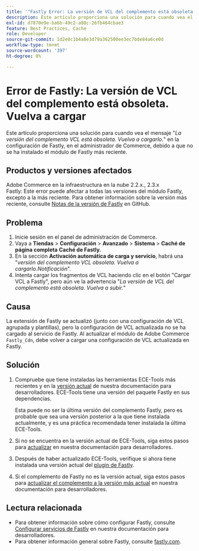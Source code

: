 ```yaml
---
title: '"Fastly Error: La versión de VCL del complemento está obsoleta! Vuelva a cargar.'
description: Este artículo proporciona una solución para cuando vea el mensaje "*La versión del complemento VCL está obsoleta. Vuelva a cargarlo.*" en Configuración de Fastly, en el Administrador de Commerce, debido a que no ha instalado el módulo de Fastly más reciente.
exl-id: d7870e9e-ba6b-49c2-a80c-26fb464cbae3
feature: Best Practices, Cache
role: Developer
source-git-commit: 1d2e0c1b4a8e3d79a362500ee3ec7bde84a6ce0d
workflow-type: tm+mt
source-wordcount: '397'
ht-degree: 0%

---
```


# Error de Fastly: La versión de VCL del complemento está obsoleta. Vuelva a cargar

Este artículo proporciona una solución para cuando vea el mensaje &quot;*La versión del complemento VCL está obsoleta. Vuelva a cargarlo.*&quot; en la configuración de Fastly, en el administrador de Commerce, debido a que no se ha instalado el módulo de Fastly más reciente.

## Productos y versiones afectados

Adobe Commerce en la infraestructura en la nube 2.2.x., 2.3.x<br>
Fastly: Este error puede afectar a todas las versiones del módulo Fastly, excepto a la más reciente. Para obtener información sobre la versión más reciente, consulte [Notas de la versión de Fastly](https://github.com/fastly/fastly-magento2/releases) en GitHub.

## Problema

1. Inicie sesión en el panel de administración de Commerce.
1. Vaya a **Tiendas** > **Configuración** > **Avanzado** > **Sistema** > **Caché de página completa**   **Caché de Fastly.**
1. En la sección **Activación automática de carga y servicio**, habrá una &quot;*versión del complemento VCL obsoleta. Vuelva a cargarlo.Notificación*&quot;.
1. Intenta cargar los fragmentos de VCL haciendo clic en el botón &quot;Cargar VCL a Fastly&quot;, pero aún ve la advertencia &quot;*La versión de VCL del complemento está obsoleta. Vuelva a subir.*&quot;

## Causa

La extensión de Fastly se actualizó (junto con una configuración de VCL agrupada y plantillas), pero la configuración de VCL actualizada no se ha cargado al servicio de Fastly. Al actualizar el módulo de Adobe Commerce `Fastly_Cdn`, debe volver a cargar una configuración de VCL actualizada en Fastly.

## Solución

1. Compruebe que tiene instaladas las herramientas ECE-Tools más recientes y en la [versión actual](https://experienceleague.adobe.com/docs/commerce-cloud-service/user-guide/release-notes/cloud-tools-suite.html?lang=es) de nuestra documentación para desarrolladores. ECE-Tools tiene una versión del paquete Fastly en sus dependencias.

   Esta puede no ser la última versión del complemento Fastly, pero es probable que sea una versión posterior a la que tiene instalada actualmente, y es una práctica recomendada tener instalada la última ECE-Tools.

1. Si no se encuentra en la versión actual de ECE-Tools, siga estos pasos para [actualizar](https://experienceleague.adobe.com/docs/commerce-cloud-service/user-guide/dev-tools/ece-tools/update-package.html?lang=es) en nuestra documentación para desarrolladores.
1. Después de haber actualizado ECE-Tools, verifique si ahora tiene instalada una versión actual del [plugin de Fastly](https://github.com/fastly/fastly-magento2/tree/master/etc/vcl_snippets).
1. Si el complemento de Fastly no es la versión actual, siga estos pasos para [actualizar el complemento a la versión más actual](https://experienceleague.adobe.com/docs/commerce-cloud-service/user-guide/cdn/setup-fastly/fastly-configuration.html?lang=es#upgrade-the-fastly-module) en nuestra documentación para desarrolladores.

## Lectura relacionada

* Para obtener información sobre cómo configurar Fastly, consulte [Configurar servicios de Fastly](https://experienceleague.adobe.com/docs/commerce-cloud-service/user-guide/cdn/fastly.html?lang=es) en nuestra documentación para desarrolladores.
* Para obtener información general sobre Fastly, consulte [fastly.com](https://www.fastly.com/).
